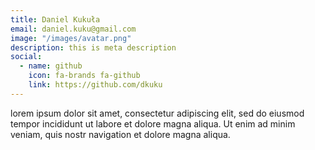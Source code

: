 ```yaml
---
title: Daniel Kukuła
email: daniel.kuku@gmail.com
image: "/images/avatar.png"
description: this is meta description
social:
  - name: github
    icon: fa-brands fa-github
    link: https://github.com/dkuku
---
```


lorem ipsum dolor sit amet, consectetur adipiscing elit, sed do eiusmod tempor incididunt ut labore et dolore magna aliqua. Ut enim ad minim veniam, quis nostr navigation et dolore magna aliqua.
